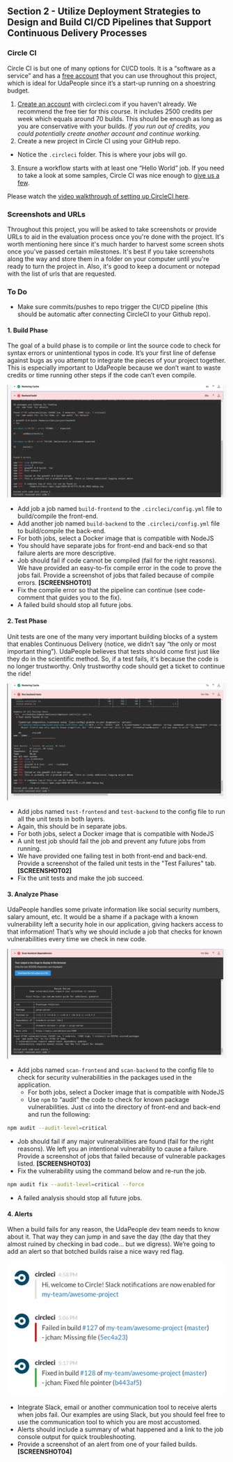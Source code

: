 ## Section 2 - Utilize Deployment Strategies to Design and Build CI/CD Pipelines that Support Continuous Delivery Processes

### Circle CI

Circle CI is but one of many options for CI/CD tools. It is a “software as a service” and has a [free account](https://circleci.com/signup/?source-button=free) that you can use throughout this project, which is ideal for UdaPeople since it’s a start-up running on a shoestring budget. 

1. [Create an account](https://circleci.com/signup/?source-button=free) with circleci.com if you haven't already. We recommend the free tier for this course. It includes 2500 credits per week which equals around 70 builds. This should be enough as long as you are conservative with your builds. _If you run out of credits, you could potentially create another account and continue working._
2. Create a new project in Circle CI using your GitHub repo.
 - Notice the `.circleci` folder. This is where your jobs will go.
3. Ensure a workflow starts with at least one “Hello World” job. If you need to take a look at some samples, Circle CI was nice enough to [give us a few](https://circleci.com/docs/2.0/sample-config).

Please watch the [video walkthrough of setting up CircleCI here](https://www.youtube.com/watch?v=SRBmYjUF-tA).

### Screenshots and URLs

Throughout this project, you will be asked to take screenshots or provide URLs to aid in the evaluation process once you're done with the project. It's worth mentioning here since it's much harder to harvest some screen shots once you've passed certain milestones. It's best if you take screenshots along the way and store them in a folder on your computer until you're ready to turn the project in. Also, it's good to keep a document or notepad with the list of urls that are requested.

### To Do

- Make sure commits/pushes to repo trigger the CI/CD pipeline (this should be automatic after connecting CircleCI to your Github repo).

#### 1. Build Phase

The goal of a build phase is to compile or lint the source code to check for syntax errors or unintentional typos in code. It’s your first line of defense against bugs as you attempt to integrate the pieces of your project together. This is especially important to UdaPeople because we don’t want to waste credits or time running other steps if the code can’t even compile.

![Job properly failing because of compile errors.](screenshots/SCREENSHOT01.png)

- Add job a job named `build-frontend` to the `.circleci/config.yml` file to build/compile the front-end.
- Add another job named `build-backend` to the `.circleci/config.yml` file to build/compile the back-end.
- For both jobs, select a Docker image that is compatible with NodeJS
- You should have separate jobs for front-end and back-end so that failure alerts are more descriptive.
- Job should fail if code cannot be compiled (fail for the right reasons). We have provided an easy-to-fix compile error in the code to prove the jobs fail. Provide a screenshot of jobs that failed because of compile errors. **[SCREENSHOT01]**
- Fix the compile error so that the pipeline can continue (see code-comment that guides you to the fix).
- A failed build should stop all future jobs.

#### 2. Test Phase

Unit tests are one of the many very important building blocks of a system that enables Continuous Delivery (notice, we didn’t say “the only or most important thing”). UdaPeople believes that tests should come first just like they do in the scientific method. So, if a test fails, it's because the code is no longer trustworthy. Only trustworthy code should get a ticket to continue the ride!

![Job properly failing because of test failures.](screenshots/SCREENSHOT02.png)

- Add jobs named `test-frontend` and `test-backend` to the config file to run all the unit tests in both layers. 
- Again, this should be in separate jobs.
- For both jobs, select a Docker image that is compatible with NodeJS
- A unit test job should fail the job and prevent any future jobs from running.
- We have provided one failing test in both front-end and back-end. Provide a screenshot of the failed unit tests in the "Test Failures" tab. **[SCREENSHOT02]**
- Fix the unit tests and make the job succeed.

#### 3. Analyze Phase

UdaPeople handles some private information like social security numbers, salary amount, etc. It would be a shame if a package with a known vulnerability left a security hole in our application, giving hackers access to that information! That’s why we should include a job that checks for known vulnerabilities every time we check in new code.

![Job properly failing because of security vulnerabilities.](screenshots/SCREENSHOT03.png)

- Add jobs named `scan-frontend` and `scan-backend` to the config file to check for security vulnerabilities in the packages used in the application.
  - For both jobs, select a Docker image that is compatible with NodeJS
  - Use `npm` to “audit” the code to check for known package vulnerabilities. Just `cd` into the directory of front-end and back-end and run the following:
```bash
npm audit --audit-level=critical
```
- Job should fail if any major vulnerabilities are found (fail for the right reasons). We left you an intentional vulnerability to cause a failure. Provide a screenshot of jobs that failed because of vulnerable packages listed. **[SCREENSHOT03]**
- Fix the vulnerability using the command below and re-run the job.
```bash
npm audit fix --audit-level=critical --force
```
- A failed analysis should stop all future jobs.

#### 4. Alerts

When a build fails for any reason, the UdaPeople dev team needs to know about it. That way they can jump in and save the day (the day that they almost ruined by checking in bad code… but we digress). We’re going to add an alert so that botched builds raise a nice wavy red flag.

![An alert when the build breaks.](screenshots/SCREENSHOT04.png)

- Integrate Slack, email or another communication tool to receive alerts when jobs fail. Our examples are using Slack, but you should feel free to use the communication tool to which you are most accustomed.
- Alerts should include a summary of what happened and a link to the job console output for quick troubleshooting.
- Provide a screenshot of an alert from one of your failed builds. **[SCREENSHOT04]**
